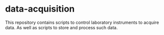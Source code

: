 # data-acquisition
This repository contains scripts to control laboratory instruments to acquire data. As well as scripts to store and process such data.
